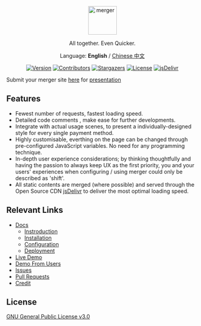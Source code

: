 <p align="center">
  <a href="https://merger.qrcdn.com">
    <img alt="merger" src="https://ae01.alicdn.com/kf/HTB1M9ondUKF3KVjSZFE760ExFXae.png" height="75">
  </a>
</p>

<p align="center">
All together. Even Quicker.
</p>
<p align="center">
Language: <strong>English</strong> / <a href="./README-CN.md">Chinese 中文</a>
</p>


<p align="center">
<a href="https://github.com/hifocus/merger/releases"><img alt="Version" src="https://img.shields.io/github/release/hifocus/merger/all.svg?style=flat-square"/></a>
<a href="https://github.com/hifocus/merger/graphs/contributors"><img alt="Contributors" src="https://img.shields.io/github/contributors/hifocus/merger.svg?style=flat-square"/></a>
<a href="https://github.com/hifocus/merger/stargazers"><img alt="Stargazers" src="https://img.shields.io/github/stars/hifocus/merger.svg?style=flat-square"/></a>
<a href="https://github.com/hifocus/merger/blob/master/LICENSE"><img alt="License" src="https://img.shields.io/github/license/hifocus/merger.svg?style=flat-square"/></a>
<a href="https://www.jsdelivr.com/package/gh/hifocus/merger"><img alt="jsDelivr" src="https://data.jsdelivr.com/v1/package/gh/hifocus/merger/badge"/></a>
</p>

Submit your merger site [here](https://github.com/hifocus/merger/issues/4) for [presentation](https://merger.qrcdn.com/#/en-gb/?id=other-demo-sites)

## Features

- Fewest number of requests, fastest loading speed.
- Detailed code comments , make ease for further developments.
- Integrate with actual usage scenes, to present a individually-designed style for every single payment method.
- Highly customisable, everthing on the page can be changed through pre-configured JavaScript variables. No need for any programming technique.
- In-depth user experience considerations; by thinking thoughtfully and having the passion to always keep UX as the first priority, you and your users' experiences when configuring / using merger could only be described as 'shift'.
- All static contents are merged (where possible) and served through the Open Source CDN [jsDelivr](https://www.jsdelivr.com) to deliver the most optimal loading speed.

## Relevant Links

- [Docs](https://merger.qrcdn.com/categories/docs/)
  - [Instroduction](https://merger.qrcdn.com/docs/introduction)
  - [Installation](https://merger.qrcdn.com/docs/install)
  - [Configuration](https://merger.qrcdn.com/docs/configure)
  - [Deployment](https://merger.qrcdn.com/docs/deploy)
- [Live Demo](https://demo.qrcdn.com)
- [Demo From Users](https://merger.qrcdn.com/docs/introduction#Demo-From-Users)
- [Issues](https://github.com/hifocus/merger/issues)
- [Pull Requests](https://github.com/hifocus/merger/pulls)
- [Credit](https://merger.qrcdn.com/docs/introduction#Credit)

## License

[GNU General Public License v3.0](https://github.com/hifocus/merger/blob/master/LICENSE)
